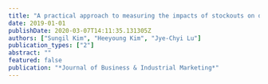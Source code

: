```yaml
---
title: "A practical approach to measuring the impacts of stockouts on demand"
date: 2019-01-01
publishDate: 2020-03-07T14:11:35.131305Z
authors: ["Sungil Kim", "Heeyoung Kim", "Jye-Chyi Lu"]
publication_types: ["2"]
abstract: ""
featured: false
publication: "*Journal of Business & Industrial Marketing*"
---
```


